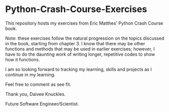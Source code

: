 # Python-Crash-Course-Exercises
This repository hosts my exercises from Eric Matthes' Python Crash Course book. 

Note: these exercises follow the natural progression on the topics discussed in the book, starting from chapter 3. I know that there may be other functions and methods that may be used in earlier exercises; however, I have to do the daunting work of writing longer, repetitive codes to show how it functions. 

I am so looking forward to tracking my learning, skills and projects as I continue in my learning. 

Feel free to comment as see fit. 

Thank you,
Daivee Knuckles. 

Future Software Engineer/Scientist.
